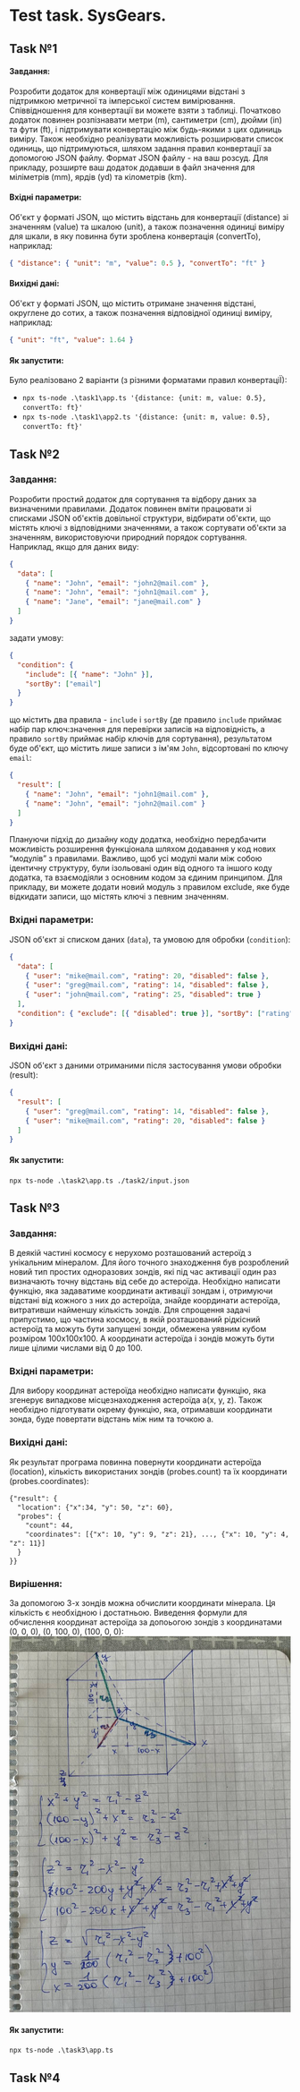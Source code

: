 # Test task. SysGears.

## Task №1

#### Завдання:

Розробити додаток для конвертації між одиницями відстані з підтримкою метричної та імперської систем вимірювання. Співвідношення для конвертації ви можете взяти з таблиці. Початково додаток повинен розпізнавати метри (m), сантиметри (cm), дюйми (in) та фути (ft), і підтримувати конвертацію між будь-якими з цих одиниць виміру.
Також необхідно реалізувати можливість розширювати список одиниць, що підтримуються, шляхом задання правил конвертації за допомогою JSON файлу. Формат JSON файлу - на ваш розсуд. Для прикладу, розширте ваш додаток додавши в файл значення для міліметрів (mm), ярдів (yd) та кілометрів (km).

#### Вхідні параметри:

Об'єкт у форматі JSON, що містить відстань для конвертації (distance) зі значенням (value) та шкалою (unit), а також позначення одиниці виміру для шкали, в яку повинна бути зроблена конвертація (convertTo), наприклад:

```json
{ "distance": { "unit": "m", "value": 0.5 }, "convertTo": "ft" }
```

#### Вихідні дані:

Об'єкт у форматі JSON, що містить отримане значення відстані, округлене до сотих, а також позначення відповідної одиниці виміру, наприклад:

```json
{ "unit": "ft", "value": 1.64 }
```

#### Як запустити:

Було реалізовано 2 варіанти (з різними форматами правил конвертаціЇ):

- `npx ts-node .\task1\app.ts '{distance: {unit: m, value: 0.5}, convertTo: ft}'`
- `npx ts-node .\task1\app2.ts '{distance: {unit: m, value: 0.5}, convertTo: ft}'`

## Task №2

### Завдання:

Розробити простий додаток для сортування та відбору даних за визначеними правилами. Додаток повинен вміти працювати зі списками JSON об'єктів довільної структури, відбирати об'єкти, що містять ключі з відповідними значеннями, а також сортувати об'єкти за значенням, використовуючи природний порядок сортування.
Наприклад, якщо для даних виду:

```json
{
  "data": [
    { "name": "John", "email": "john2@mail.com" },
    { "name": "John", "email": "john1@mail.com" },
    { "name": "Jane", "email": "jane@mail.com" }
  ]
}
```

задати умову:

```json
{
  "condition": {
    "include": [{ "name": "John" }],
    "sortBy": ["email"]
  }
}
```

що містить два правила - `include` і `sortBy` (де правило `include` приймає набір пар ключ:значення для перевірки записів на відповідність, а правило `sortBy` приймає набір ключів для сортування), результатом буде об'єкт, що містить лише записи з ім'ям `John`, відсортовані по ключу `email`:

```json
{
  "result": [
    { "name": "John", "email": "john1@mail.com" },
    { "name": "John", "email": "john2@mail.com" }
  ]
}
```

Плануючи підхід до дизайну коду додатка, необхідно передбачити можливість розширення функціонала шляхом додавання у код нових “модулів” з правилами. Важливо, щоб усі модулі мали між собою ідентичну структуру, були ізольовані один від одного та іншого коду додатка, та взаємодіяли з основним кодом за єдиним принципом. Для прикладу, ви можете додати новий модуль з правилом exclude, яке буде відкидати записи, що містять ключі з певним значенням.

### Вхідні параметри:

JSON об'єкт зі списком даних (`data`), та умовою для обробки (`condition`):

```json
{
  "data": [
    { "user": "mike@mail.com", "rating": 20, "disabled": false },
    { "user": "greg@mail.com", "rating": 14, "disabled": false },
    { "user": "john@mail.com", "rating": 25, "disabled": true }
  ],
  "condition": { "exclude": [{ "disabled": true }], "sortBy": ["rating"] }
}
```

### Вихідні дані:

JSON об'єкт з даними отриманими після застосування умови обробки (result):

```json
{
  "result": [
    { "user": "greg@mail.com", "rating": 14, "disabled": false },
    { "user": "mike@mail.com", "rating": 20, "disabled": false }
  ]
}
```

#### Як запустити:

`npx ts-node .\task2\app.ts ./task2/input.json `

## Task №3

### Завдання:

В деякій частині космосу є нерухомо розташований астероїд з унікальним мінералом. Для його точного знаходження був розроблений новий тип простих одноразових зондів, які під час активації один раз визначають точну відстань від себе до астероїда.
Необхідно написати функцію, яка задаватиме координати активації зондам і, отримуючи відстані від кожного з них до астероїда, знайде координати астероїда, витративши найменшу кількість зондів.
Для спрощення задачі припустимо, що частина космосу, в якій розташований рідкісний астероїд та можуть бути запущені зонди, обмежена уявним кубом розміром 100x100x100. А координати астероїда і зондів можуть бути лише цілими числами від 0 до 100.

### Вхідні параметри:

Для вибору координат астероїда необхідно написати функцію, яка згенерує випадкове місцезнаходження астероїда a(x, y, z). Також необхідно підготувати окрему функцію, яка, отримавши координати зонда, буде повертати відстань між ним та точкою a.

### Вихідні дані:

Як результат програма повинна повернути координати астероїда (location), кількість використаних зондів (probes.count) та їх координати (probes.coordinates):

```
{"result": {
  "location": {"x":34, "y": 50, "z": 60},
  "probes": {
    "count": 44,
    "coordinates": [{"x": 10, "y": 9, "z": 21}, ..., {"x": 10, "y": 4, "z": 11}]
  }
}}
```

### Вирішення:

За допомогою 3-х зондів можна обчислити координати мінерала. Ця кількість є необхідною і достатньою.
Виведення формули для обчислення координат астероїда за допоьогою зондів з координатами (0, 0, 0), (0, 100, 0), (100, 0, 0):
![Solution](./task3/solution.jpg)

#### Як запустити:

`npx ts-node .\task3\app.ts`

## Task №4
